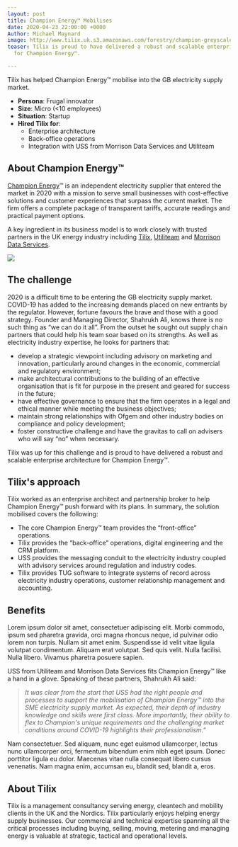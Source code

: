 ```yaml
---
layout: post
title: Champion Energy™ Mobilises
date: 2020-04-23 22:00:00 +0000
Author: Michael Maynard
image: http://www.tilix.uk.s3.amazonaws.com/forestry/champion-greyscale.png
teaser: Tilix is proud to have delivered a robust and scalable enterprise architecture
  for Champion Energy™.

---
```

Tilix has helped Champion Energy™ mobilise into the GB electricity supply market.

* **Persona**: Frugal innovator
* **Size**: Micro (<10 employees)
* **Situation**: Startup
* **Hired Tilix for**:
  * Enterprise architecture
  * Back-office operations
  * Integration with USS from Morrison Data Services and Utiliteam

## About Champion Energy™

[Champion Energy](https://www.champion-energy.co.uk/)™ is an independent electricity supplier that entered the market in 2020 with a mission to serve small businesses with cost-effective solutions and customer experiences that surpass the current market. The firm offers a complete package of transparent tariffs, accurate readings and practical payment options.

A key ingredient in its business model is to work closely with trusted partners in the UK energy industry including [Tilix](https://www.tilix.uk/), [Utiliteam](http://www.utiliteam.co.uk/) and [Morrison Data Services](https://www.morrisonds.com/).

![](http://www.tilix.uk.s3.amazonaws.com/forestry/champion-greyscale.png)

## The challenge

2020 is a difficult time to be entering the GB electricity supply market. COVID-19 has added to the increasing demands placed on new entrants by the regulator. However, fortune favours the brave and those with a good strategy. Founder and Managing Director, Shahrukh Ali, knows there is no such thing as “we can do it all”. From the outset he sought out supply chain partners that could help his team soar based on its strengths. As well as electricity industry expertise, he looks for partners that:

* develop a strategic viewpoint including advisory on marketing and innovation, particularly around changes in the economic, commercial and regulatory environment;
* make architectural contributions to the building of an effective organisation that is fit for purpose in the present and geared for success in the future;
* have effective governance to ensure that the firm operates in a legal and ethical manner while meeting the business objectives;
* maintain strong relationships with Ofgem and other industry bodies on compliance and policy development;
* foster constructive challenge and have the gravitas to call on advisers who will say “no” when necessary.

Tilix was up for this challenge and is proud to have delivered a robust and scalable enterprise architecture for Champion Energy™.

## Tilix's approach

Tilix worked as an enterprise architect and partnership broker to help Champion Energy™ push forward with its plans. In summary, the solution mobilised covers the following:

* The core Champion Energy™ team provides the “front-office” operations.
* Tilix provides the “back-office” operations, digital engineering and the CRM platform.
* USS provides the messaging conduit to the electricity industry coupled with advisory services around regulation and industry codes.
* Tilix provides TUG software to integrate systems of record across electricity industry operations, customer relationship management and accounting.

## Benefits

Lorem ipsum dolor sit amet, consectetuer adipiscing elit. Morbi commodo, ipsum sed pharetra gravida, orci magna rhoncus neque, id pulvinar odio lorem non turpis. Nullam sit amet enim. Suspendisse id velit vitae ligula volutpat condimentum. Aliquam erat volutpat. Sed quis velit. Nulla facilisi. Nulla libero. Vivamus pharetra posuere sapien.

USS from Utiliteam and Morrison Data Services fits Champion Energy™ like a hand in a glove. Speaking of these partners, Shahrukh Ali said:

> _It was clear from the start that USS had the right people and processes to support the mobilisation of Champion Energy™ into the SME electricity supply market. As expected, their depth of industry knowledge and skills were first class. More importantly, their ability to flex to Champion's unique requirements and the challenging market conditions around COVID-19 highlights their professionalism."_

Nam consectetuer. Sed aliquam, nunc eget euismod ullamcorper, lectus nunc ullamcorper orci, fermentum bibendum enim nibh eget ipsum. Donec porttitor ligula eu dolor. Maecenas vitae nulla consequat libero cursus venenatis. Nam magna enim, accumsan eu, blandit sed, blandit a, eros.

## About Tilix

Tilix is a management consultancy serving energy, cleantech and mobility clients in the UK and the Nordics. Tilix particularly enjoys helping energy supply businesses. Our commercial and technical expertise spanning all the critical processes including buying, selling, moving, metering and managing energy is valuable at strategic, tactical and operational levels.